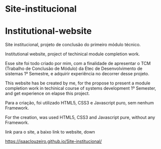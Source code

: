 # Site-institucional
# Institutional-website

Site institucional, projeto de conclusão do primeiro módulo técnico.

Institutional website, project of techinical module completion work.

Esse site foi todo criado por mim, com a finalidade de apresentar o TCM (Trabalho de Conclusão de Módulo) da Etec de Desenvolvimento de sistemas 1º Semestre, e adquirir experiência no decorrer desse projeto.

This website has be created by me, for the propose to present a module completion work in techinical course of systems development 1º Semester, and get experience on elapse this project.

Para a criação, foi utilizado HTML5, CSS3 e Javascript puro, sem nenhum Framework.

For the creation, was used HTML5, CSS3 and Javascript pure, without any Framework.


link para o site, a baixo
link to website, down

https://isaaclouzeiro.github.io/Site-institucional/
